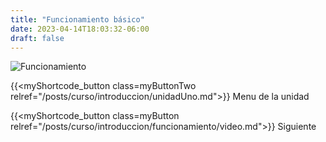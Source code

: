 ```yaml
---
title: "Funcionamiento básico"
date: 2023-04-14T18:03:32-06:00
draft: false
---
```


![Funcionamiento](/posts/curso/img/funcionamiento1.png#center)

{{<myShortcode_button class=myButtonTwo relref="/posts/curso/introduccion/unidadUno.md">}} Menu de la unidad

{{<myShortcode_button class=myButton relref="/posts/curso/introduccion/funcionamiento/video.md">}} Siguiente